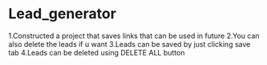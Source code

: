 # Lead_generator
1.Constructed a project that saves links that can be used in future
2.You can also delete the leads if u want 
3.Leads can be saved by just clicking save tab 
4.Leads can be deleted using DELETE ALL button
